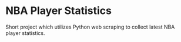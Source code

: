 # NBA Player Statistics
Short project which utilizes Python web scraping to collect latest NBA player statistics.

